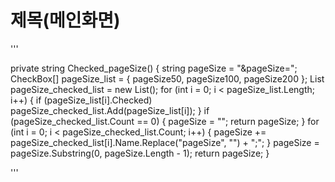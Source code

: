 # 제목(메인화면)


'''

private string Checked_pageSize()
          {
            string pageSize = "&pageSize=";
            CheckBox[] pageSize_list = { pageSize50, pageSize100, pageSize200 };
            List<CheckBox> pageSize_checked_list = new List<CheckBox>();
            for (int i = 0; i < pageSize_list.Length; i++)
          {
                if (pageSize_list[i].Checked)
                    pageSize_checked_list.Add(pageSize_list[i]);
          }
            if (pageSize_checked_list.Count == 0)
            {
                pageSize = "";
                return pageSize;
            }
            for (int i = 0; i < pageSize_checked_list.Count; i++)
            {
                pageSize += pageSize_checked_list[i].Name.Replace("pageSize", "") + ";";
            }
            pageSize = pageSize.Substring(0, pageSize.Length - 1);
            return pageSize;
        }

'''
